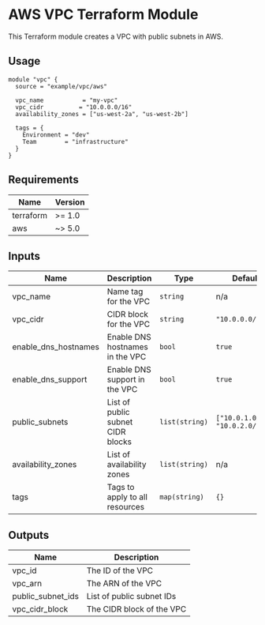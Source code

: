 # AWS VPC Terraform Module

This Terraform module creates a VPC with public subnets in AWS.

## Usage

```hcl
module "vpc" {
  source = "example/vpc/aws"

  vpc_name           = "my-vpc"
  vpc_cidr          = "10.0.0.0/16"
  availability_zones = ["us-west-2a", "us-west-2b"]
  
  tags = {
    Environment = "dev"
    Team        = "infrastructure"
  }
}
```

## Requirements

| Name | Version |
|------|---------|
| terraform | >= 1.0 |
| aws | ~> 5.0 |

## Inputs

| Name | Description | Type | Default | Required |
|------|-------------|------|---------|:--------:|
| vpc_name | Name tag for the VPC | `string` | n/a | yes |
| vpc_cidr | CIDR block for the VPC | `string` | `"10.0.0.0/16"` | no |
| enable_dns_hostnames | Enable DNS hostnames in the VPC | `bool` | `true` | no |
| enable_dns_support | Enable DNS support in the VPC | `bool` | `true` | no |
| public_subnets | List of public subnet CIDR blocks | `list(string)` | `["10.0.1.0/24", "10.0.2.0/24"]` | no |
| availability_zones | List of availability zones | `list(string)` | n/a | yes |
| tags | Tags to apply to all resources | `map(string)` | `{}` | no |

## Outputs

| Name | Description |
|------|-------------|
| vpc_id | The ID of the VPC |
| vpc_arn | The ARN of the VPC |
| public_subnet_ids | List of public subnet IDs |
| vpc_cidr_block | The CIDR block of the VPC |